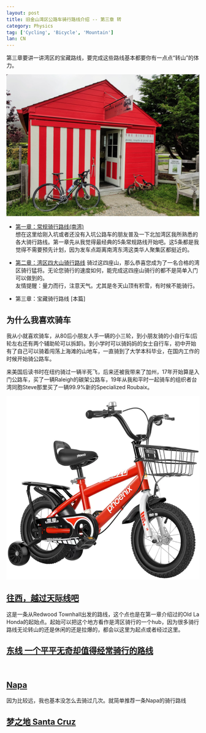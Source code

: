 ```yaml
---
layout: post
title: 旧金山湾区公路车骑行路线介绍 -- 第三章 转
category: Physics
tag: ['Cycling', 'Bicycle', 'Mountain']
lan: CN
---
```


第三章要讲一讲湾区的宝藏路线，要完成这些路线基本都要你有一点点“转山”的体力。<br/>


![The Bike Hut](/images/cycling_routes/2018-01-01_bike_hut.png)

<!--preview-->

* [第一章：常规骑行路线(南湾)](/way/cycling-routes-at-bay-area)  <br />
想在这里给刚入坑或者还没有入坑公路车的朋友普及一下北加湾区我所熟悉的各大骑行路线。第一章先从我觉得最经典的5条常规路线开始吧。这5条都是我觉得不需要预先计划，因为发车点距离南湾东湾这类华人聚集区都挺近的。

* [第二章：湾区四大山骑行路线](/way/cycling-routes-at-bay-area_2)
骑过这四座山，那么恭喜您成为了一名合格的湾区骑行猛将。无论您骑行的速度如何，能完成这四座山骑行的都不是简单入门可以做到的。 <br/>
友情提醒：量力而行，注意天气。尤其是冬天山顶有积雪，有时候不能骑行。 <br/>

* 第三章：宝藏骑行路线 [本篇]

## 为什么我喜欢骑车

我从小就喜欢骑车，从80后小朋友人手一辆的小三轮，到小朋友骑的小自行车(后轮左右还有两个辅助轮可以拆卸)。到小学时可以骑妈妈的女士自行车，初中开始有了自己可以骑着闯荡上海滩的山地车，一直骑到了大学本科毕业，在国内工作的时候开始骑公路车。

来美国后读书时在纽约骑过一辆半死飞，后来还被我带来了加州，17年开始算是入门公路车，买了一辆Raleigh的碳架公路车，19年从我和平时一起骑车的组织者台湾同胞Steve那里买了一辆99.9%新的Specialized Roubaix。

![80s_triwheel](/images/cycling_routes/2023-03-07_phoenix_kid.png)

## [往西，越过天际线吧]() 
这是一条从Redwood Townhall出发的路线，这个点也是在第一章介绍过的Old La Honda的起始点。起始可以把这个地方看作是湾区骑行的一个hub，因为很多骑行路线无论转山的还是休闲的还是拉爆的，都会以这里为起点或者经过这里。
<br/>

## [东线 一个平平无奇却值得经常骑行的路线]()
<br/>

## [Napa]()
因为比较远，我也基本没怎么去骑过几次。就简单推荐一条Napa的骑行路线
<br/>

## [梦之地 Santa Cruz]()
<br />

